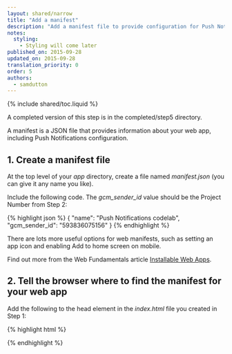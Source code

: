 ```yaml
---
layout: shared/narrow
title: "Add a manifest"
description: "Add a manifest file to provide configuration for Push Notifications."
notes:
  styling:
    - Styling will come later
published_on: 2015-09-28
updated_on: 2015-09-28
translation_priority: 0
order: 5
authors:
  - samdutton
---
```


{% include shared/toc.liquid %}

A completed version of this step is in the completed/step5 directory.

A manifest is a JSON file that provides information about your web app, including Push Notifications configuration.

## 1. Create a manifest file

At the top level of your _app_ directory, create a file named
_manifest.json_ (you can give it any name you like).

Include the following code. The _gcm\_sender\_id_ value should be the
Project Number from Step 2:

{% highlight json %}
{
  "name": "Push Notifications codelab",
  "gcm\_sender\_id": "593836075156"
}
{% endhighlight %}

There are lots more useful options for web manifests, such as setting an app icon and enabling Add to home screen on mobile.

Find out more from the Web Fundamentals article [Installable Web Apps](/web/updates/2014/11/Support-for-installable-web-apps-with-webapp-manifest-in-chrome-38-for-Android).

## 2. Tell the browser where to find the manifest for your web app

Add the following to the head element in the _index.html_ file you created in
Step 1:

{% highlight html %}
<link rel="manifest" href="manifest.json">
{% endhighlight %}
